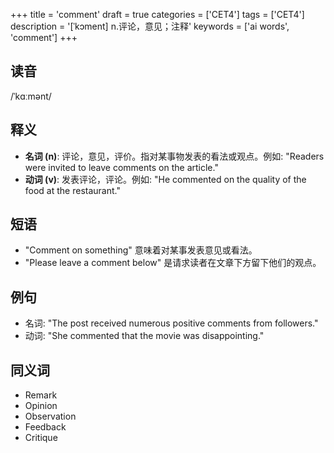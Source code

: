 +++
title = 'comment'
draft = true
categories = ['CET4']
tags = ['CET4']
description = '[ˈkɔment] n.评论，意见；注释'
keywords = ['ai words', 'comment']
+++

## 读音
/ˈkɑːmənt/

## 释义
- **名词 (n)**: 评论，意见，评价。指对某事物发表的看法或观点。例如: "Readers were invited to leave comments on the article."
- **动词 (v)**: 发表评论，评论。例如: "He commented on the quality of the food at the restaurant."

## 短语
- "Comment on something" 意味着对某事发表意见或看法。
- "Please leave a comment below" 是请求读者在文章下方留下他们的观点。

## 例句
- 名词: "The post received numerous positive comments from followers."
- 动词: "She commented that the movie was disappointing."

## 同义词
- Remark
- Opinion
- Observation
- Feedback
- Critique
